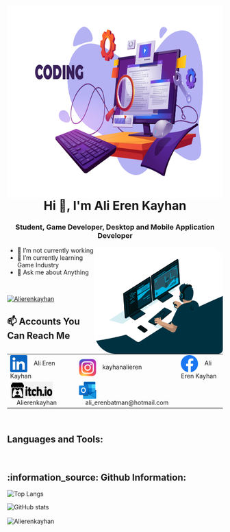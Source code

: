<p><img align="left" src="image1.png" alt="Alierenkayhan" width ="1100" height = "450" border-radius=" 5px 30px 10px 50px" /></p>
 

<h1 align = "center" >Hi 👋, I'm Ali Eren Kayhan </h1>
<h3 align = "center" > Student, Game Developer, Desktop and Mobile Application Developer </h3>

<p><img align="right" src="gip.gif" alt="Alierenkayhan" width ="300" height = "250" style="border-radius: 5px 30px 10px 50px" /></p>

- 🔭 I’m not currently working   
- 🌱 I’m currently learning Game Industry
- 💬 Ask me about Anything
<p> </p>
<br>
<p align="left"> 
  <a href="https://github.com/ryo-ma/github-profile-trophy">
  <img src="https://github-profile-trophy.vercel.app/?username=Alierenkayhan" alt="Alierenkayhan" width ="510" height = "200" /></a> 
</p>

<h2 align = "left">📫 Accounts You Can Reach Me</h2>


<table border= "0">
  <tr>
    <td><img align="center" src="linkedin.png"  height="40" width="40" />&nbsp;&nbsp;&nbsp;&nbsp;Ali Eren Kayhan</td>
    <td><img align="center" src="instagram.png"  height="40" width="40" />&nbsp;&nbsp;&nbsp;&nbsp;kayhanalieren</td>
    <td><img align="center" src="facebook.png"  height="40" width="40" />&nbsp;&nbsp;&nbsp;&nbsp;Ali Eren Kayhan</td>
  </tr>
  <tr>
    <td><img align="center" src="Itch.io_logo.png"  height="40" width="100" />&nbsp;&nbsp;&nbsp;&nbsp;Alierenkayhan</td>
    <td><img align="center" src="outlook.png"  height="40" width="40" />&nbsp;&nbsp;&nbsp;&nbsp;ali_erenbatman@hotmail.com</td>
  </tr>
</table>


<br>
  

<h2 align="left">Languages and Tools:</h2>

<br>

<h2 align="left">:information_source:	Github Information:</h2>

![Top Langs](https://github-readme-stats.vercel.app/api/top-langs/?username=Alierenkayhan&layout=compact)
 
![GitHub stats](https://github-readme-stats.vercel.app/api?username=Alierenkayhan)
<br>
<p ><img align="center" src="https://github-readme-streak-stats.herokuapp.com/?user=Alierenkayhan&" alt="Alierenkayhan"  /></p>

 
